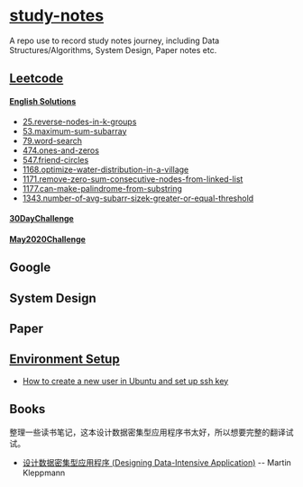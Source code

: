 # [study-notes](https://snowan.gitbook.io/study-notes/)

A repo use to record study notes journey, including Data Structures/Algorithms, System Design, Paper notes etc.

## [Leetcode](https://snowan.gitbook.io/study-notes/leetcode)

#### [English Solutions](https://snowan.gitbook.io/study-notes/leetcode/english-solution)
- [25.reverse-nodes-in-k-groups](https://snowan.gitbook.io/study-notes/leetcode/english-solution/25.reverse-nodes-in-k-groups-en)
- [53.maximum-sum-subarray](https://snowan.gitbook.io/study-notes/leetcode/english-solution/53.maximum-sum-subarray-en)
- [79.word-search](https://snowan.gitbook.io/study-notes/leetcode/english-solution/79.word-search-en)
- [474.ones-and-zeros](https://snowan.gitbook.io/study-notes/leetcode/english-solution/474.ones-and-zeros-en)
- [547.friend-circles](https://snowan.gitbook.io/study-notes/leetcode/english-solution/547.friend-circles-en)
- [1168.optimize-water-distribution-in-a-village](https://snowan.gitbook.io/study-notes/leetcode/english-solution/1168.optimize-water-distribution-in-a-village-en)
- [1171.remove-zero-sum-consecutive-nodes-from-linked-list](https://snowan.gitbook.io/study-notes/leetcode/english-solution/1171.remove-zero-sum-consecutive-nodes-from-linked-list-en)
- [1177.can-make-palindrome-from-substring](https://snowan.gitbook.io/study-notes/leetcode/english-solution/1177.can-make-palindrome-from-substring-en)
- [1343.number-of-avg-subarr-sizek-greater-or-equal-threshold](https://snowan.gitbook.io/study-notes/leetcode/english-solution/1343.number-of-avg-subarr-sizek-greater-or-equal-threshold)

#### [30DayChallenge](https://snowan.gitbook.io/study-notes/leetcode/30daychallenge)

#### [May2020Challenge](https://snowan.gitbook.io/study-notes/leetcode/may2020challenge)

## Google

## System Design

## Paper 

## [Environment Setup](https://snowan.gitbook.io/study-notes/setup)
- [How to create a new user in Ubuntu and set up ssh key](https://snowan.gitbook.io/study-notes/setup/create-new-user-with-password-and-setup-ssh-key-remote-login)

## Books
整理一些读书笔记，这本设计数据密集型应用程序书太好，所以想要完整的翻译试试。
- [设计数据密集型应用程序 (Designing Data-Intensive Application)](https://snowan.gitbook.io/study-notes/books/designing-data-intensive-applications) -- Martin Kleppmann
